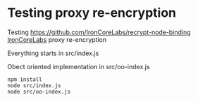 # Testing proxy re-encryption


Testing https://github.com/IronCoreLabs/recrypt-node-binding [IronCoreLabs](https://github.com/IronCoreLabs) proxy re-encryption

Everything starts in src/index.js

Obect oriented implementation in src/oo-index.js

```
npm install
node src/index.js
node src/oo-index.js
```

